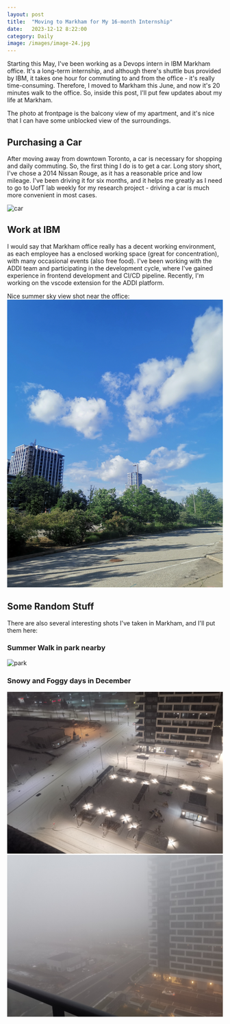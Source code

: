 ```yaml
---
layout: post
title:  "Moving to Markham for My 16-month Internship"
date:   2023-12-12 8:22:00
category: Daily
image: /images/image-24.jpg
---
```


Starting this May, I've been working as a Devops intern in IBM Markham office. It's a long-term internship, and although there's shuttle bus provided by IBM, it takes one hour for commuting to and from the office - it's really time-consuming. Therefore, I moved to Markham this June, and now it's 20 minutes walk to the office. So, inside this post, I'll put few updates about my life at Markham.

The photo at frontpage is the balcony view of my apartment, and it's nice that I can have some unblocked view of the surroundings.

## Purchasing a Car

After moving away from downtown Toronto, a car is necessary for shopping and daily commuting. So, the first thing I do is to get a car. Long story short, I've chose a 2014 Nissan Rouge, as it has a reasonable price and low mileage. I've been driving it for six months, and it helps me greatly as I need to go to UofT lab weekly for my research project - driving a car is much more convenient in most cases.

<img src="/post-images/Moving-to-Markham/1.jpg" alt="car" width="580"/>

## Work at IBM 

I would say that Markham office really has a decent working environment, as each employee has a enclosed working space (great for concentration), with many occasional events (also free food). I've been working with the ADDI team and participating in the development cycle, where I've gained experience in frontend development and CI/CD pipeline. Recently, I'm working on the vscode extension for the ADDI platform.

Nice summer sky view shot near the office:
<img src="/post-images/Moving-to-Markham/2.jpg" alt="office" width="580"/>

## Some Random Stuff

There are also several interesting shots I've taken in Markham, and I'll put them here:

### Summer Walk in park nearby
![park](/post-images/Moving-to-Markham/1.gif)

### Snowy and Foggy days in December

![snow](/post-images/Moving-to-Markham/3.jpg)
![fog](/post-images/Moving-to-Markham/4.jpg)